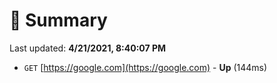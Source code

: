 # 📖 Summary
Last updated: **4/21/2021, 8:40:07 PM**

- `GET` [https://google.com](https://google.com) - **Up** (144ms)
